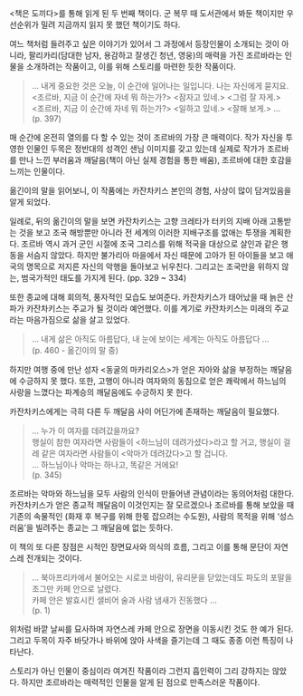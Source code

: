 <책은 도끼다>를 통해 읽게 된 두 번째 책이다. 군 복무 때 도서관에서 봐둔 책이지만 우선순위가 밀려 지금까지 읽지 못 했던 책이기도 하다.

여느 책처럼 들려주고 싶은 이야기가 있어서 그 과정에서 등장인물이 소개되는 것이 아니라, 팔리카리(담대한 남자, 용감하고 잘생긴 청년, 영웅)의 매력을 가진 조르바라는 인물을 소개하려는 작품이고, 이를 위해 스토리를 마련한 듯한 작품이다.

> ... 내게 중요한 것은 오늘, 이 순간에 일어나는 일입니다. 나는 자신에게 묻지요.   
<조르바, 지금 이 순간에 자네 뭐 하는가?> <잠자고 있네.> <그럼 잘 자게.>  
<조르바, 지금 이 순간에 자네 뭐 하는가?> <일하고 있네.> <잘해 보게.> ...  
(p. 397)

매 순간에 온전히 열의를 다 할 수 있는 것이 조르바의 가장 큰 매력이다. 작가 자신을 투영한 인물인 두목은 정반대의 성격인 샌님 이미지를 갖고 있는데 실제로 작가가 조르바를 만나 느낀 부러움과 깨달음(책이 아닌 실제 경험을 통한 배움), 조르바에 대한 호감을 느끼는 인물이다.

옮긴이의 말을 읽어보니, 이 작품에는 카잔차키스 본인의 경험, 사상이 많이 담겨있음을 알게 되었다.

일례로, 뒤의 옮긴이의 말을 보면 카잔차키스는 고향 크레타가 터키의 지배 아래 고통받는 것을 보고 조국 해방뿐만 아니라 전 세계의 이러한 지배구조를 없애는 투쟁을 계획한다. 조르바 역시 과거 군인 시절에 조국 그리스를 위해 적국을 대상으로 살인과 같은 행동을 서슴지 않았다. 하지만 불가리아 마을에서 자신 때문에 고아가 된 아이들을 보고 애국의 명목으로 저지른 자신의 악행을 돌아보고 뉘우친다. 그리고는 조국만을 위하지 않는, 범국가적인 태도를 가지게 된다. (pp. 329 ~ 334)

또한 종교에 대해 회의적, 풍자적인 모습도 보여준다. 카잔차키스가 태어났을 때 늙은 산파가 카잔차키스는 주교가 될 것이라 예언했다. 이를 계기로 카잔차키스는 미래의 주교라는 마음가짐으로 삶을 살고 있었다.

> … 내게 삶은 아직도 아름답다, 내 눈에 보이는 세계는 아직도 아름답다 …  
(p. 460 - 옮긴이의 말 중)

하지만 여행 중에 만난 성자 <동굴의 마카리오스>가 얻은 자아와 삶을 부정하는 깨달음에 수긍하지 못 했다. 또한, 고행이 아니라 여자와의 동침으로 얻은 쾌락에서 하느님의 사랑을 느꼈다는 파계승의 깨달음에도 수긍하지 못 한다.

카잔차키스에게는 극히 다른 두 깨달음 사이 어딘가에 존재하는 깨달음이 필요했다.

> ... 누가 이 여자를 데려갔을까요?  
행실이 참한 여자라면 사람들이 <하느님이 데려가셨다>라고 할 거고, 행실이 걸레 같은 여자라면 사람들이 <악마가 데려갔다>고 할 겁니다.  
... 하느님이나 악마는 하나고, 똑같은 거에요!  
(p. 345)

조르바는 악마와 하느님을 모두 사람의 인식이 만들어낸 관념이라는 동의어처럼 대한다. 카잔차키스가 얻은 종교적 깨달음이 이것인지는 잘 모르겠으나 조르바를 통해 보았을 때 기존의 속물적인 (화재 후 복구를 위해 한몫 잡으려는 수도원), 사람의 목적을 위해 ‘성스러움’을 빌려주는 종교는 그 깨달음에 없는 듯하다.

이 책의 또 다른 장점은 시적인 장면묘사와 의식의 흐름, 그리고 이를 통해 문단이 자연스레 전개되는 것이다.

> ... 북아프리카에서 불어오는 시로코 바람이, 유리문을 닫았는데도 파도의 포말을 조그만 카페 안으로 날렸다.  
카페 안은 발효시킨 샐비어 술과 사람 냄새가 진동했다 ...  
(p. 1)

위처럼 바깥 날씨를 묘사하며 자연스레 카페 안으로 장면을 이동시킨 것도 한 예가 된다. 그리고 두목이 자주 바닷가나 바위에 앉아 사색을 즐기는데 그 때도 종종 이런 특징이 나타난다.

스토리가 아닌 인물이 중심이라 여겨진 작품이라 그런지 흡인력이 그리 강하지는 않았다. 하지만 조르바라는 매력적인 인물을 알게 된 점으로 만족스러운 작품이다.
